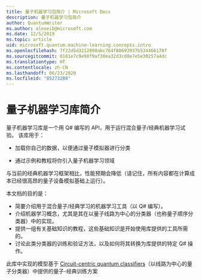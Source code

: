 ```yaml
---
title: 量子机器学习包简介 | Microsoft Docs
description: 量子机器学习包简介
author: QuantumWriter
ms.author: alexeib@microsoft.com
ms.date: 12/5/2019
ms.topic: article
uid: microsoft.quantum.machine-learning.concepts.intro
ms.openlocfilehash: 7f22d5d3212890abc764f88693937b534466170f
ms.sourcegitcommit: 0181e7c9e98f9af30ea32d3cd8e7e5e30257a4dc
ms.translationtype: HT
ms.contentlocale: zh-CN
ms.lasthandoff: 06/23/2020
ms.locfileid: "85273288"
---
```

# <a name="introduction-to-the-quantum-machine-learning-library"></a>量子机器学习库简介

量子机器学习库是一个用 Q# 编写的 API，用于运行混合量子/经典机器学习试验。 该库用于：

- 加载你自己的数据，以便通过量子模拟器进行分类

- 通过示例和教程将你引入量子机器学习领域

与当前的经典机器学习框架相比，性能预期会降低（请记住，所有内容都在计算成本已经很高昂的量子设备模拟基础上运行）。

本文档的目的是：

- 简要介绍用于混合量子/经典学习的机器学习工具（以 Q\# 编写）。
- 介绍机器学习概念，尤其是其在以量子线路为中心的分类器（也称量子顺序分类器）中的实现。
- 提供一组有关基础知识的教程，这些基础知识是开始使用库提供的工具所需的。
- 讨论此类分类器的训练和验证方法，以及如何将其转换为库提供的特定 Q\# 操作。

此库中实现的模型基于 [Circuit-centric quantum classifiers](https://arxiv.org/abs/1804.00633)（以线路为中心的量子分类器）中提供的量子-经典训练方案
